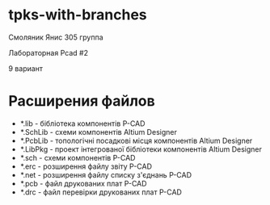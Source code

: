 # tpks-with-branches

Смоляник Янис 305 группа

Лабораторная Pcad #2

9 вариант

# Расширения файлов

- *.lib - бібліотека компонентів P-CAD
- *.SchLib - схеми компонентів Altium Designer
- *.PcbLib - топологічні посадкові місця компонентів Altium Designer
- *.LibPkg - проект інтегрованої бібліотеки компонентів Altium Designer
- *.sch - схеми компонентів P-CAD
- *.erc - розширення файлу звіту P-CAD
- *.net - розширення файлу списку з'єднань P-CAD
- *.pcb - файл друкованих плат P-CAD
- *.drc - файл перевірки друкованих плат P-CAD
